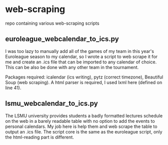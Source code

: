 # web-scraping
repo containing various web-scraping scripts

## euroleague_webcalendar_to_ics.py
I was too lazy to manually add all of the games of my team in this year's Euroleague season to my calendar, so I wrote a script to web scrape it for me and create an .ics file that can be imported to any calendar of choice. This can be also be done with any other team in the tournament.

Packages required: icalendar (ics writing), pytz (correct timezone), Beautiful Soup (web scraping). A html parser is required, I used lxml here (defined on line 41).

## lsmu_webcalendar_to_ics.py
The LSMU university provides students a badly formatted lectures schedule on the web in a barely readable table with no option to add the events to personal calendars. My job here is help them and web scrape the table to output an .ics file. The script core is the same as the euroleague script, only the html-reading part is different.

